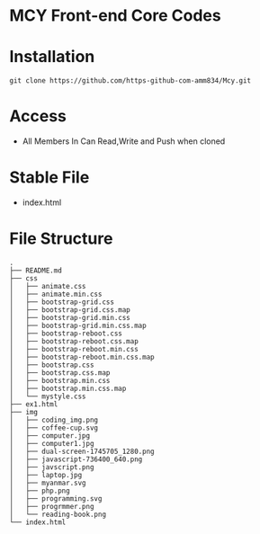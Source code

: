 # MCY Front-end Core Codes

# Installation

```
git clone https://github.com/https-github-com-amm834/Mcy.git

```
# Access
- All Members In Can Read,Write and Push when cloned


# Stable File
- index.html

# File Structure
```
.
├── README.md
├── css
│   ├── animate.css
│   ├── animate.min.css
│   ├── bootstrap-grid.css
│   ├── bootstrap-grid.css.map
│   ├── bootstrap-grid.min.css
│   ├── bootstrap-grid.min.css.map
│   ├── bootstrap-reboot.css
│   ├── bootstrap-reboot.css.map
│   ├── bootstrap-reboot.min.css
│   ├── bootstrap-reboot.min.css.map
│   ├── bootstrap.css
│   ├── bootstrap.css.map
│   ├── bootstrap.min.css
│   ├── bootstrap.min.css.map
│   └── mystyle.css
├── ex1.html
├── img
│   ├── coding_img.png
│   ├── coffee-cup.svg
│   ├── computer.jpg
│   ├── computer1.jpg
│   ├── dual-screen-1745705_1280.png
│   ├── javascript-736400_640.png
│   ├── javscript.png
│   ├── laptop.jpg
│   ├── myanmar.svg
│   ├── php.png
│   ├── programming.svg
│   ├── progrmmer.png
│   └── reading-book.png
└── index.html
```
